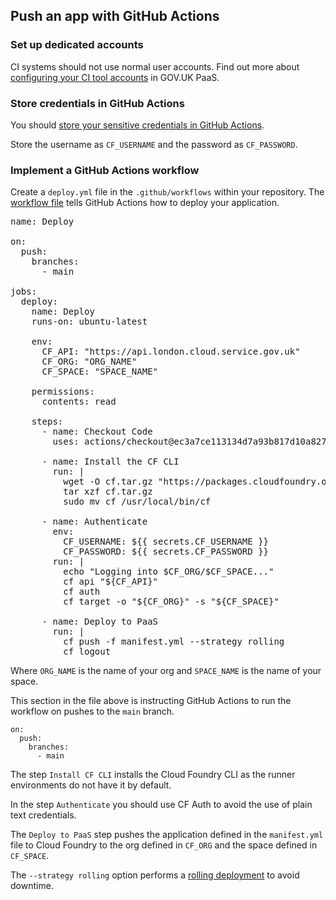 ## Push an app with GitHub Actions


### Set up dedicated accounts

CI systems should not use normal user accounts. Find out more about [configuring your CI tool accounts](/using_ci.html#configure-your-ci-tool-accounts) in GOV.UK PaaS.

### Store credentials in GitHub Actions

You should [store your sensitive credentials in GitHub Actions](https://docs.github.com/en/actions/security-guides/encrypted-secrets#creating-encrypted-secrets-for-a-repository).

Store the username as `CF_USERNAME` and the password as `CF_PASSWORD`.

### Implement a GitHub Actions workflow

Create a `deploy.yml` file in the `.github/workflows` within your repository. The [workflow file](https://docs.github.com/en/actions/learn-github-actions/understanding-github-actions#understanding-the-workflow-file) tells GitHub Actions how to deploy your application.

<pre class="highlight plaintext">
name: Deploy

on:
  push:
    branches:
      - main

jobs:
  deploy:
    name: Deploy
    runs-on: ubuntu-latest

    env:
      CF_API: "https://api.london.cloud.service.gov.uk"
      CF_ORG: "ORG_NAME"
      CF_SPACE: "SPACE_NAME"

    permissions:
      contents: read

    steps:
      - name: Checkout Code
        uses: actions/checkout@ec3a7ce113134d7a93b817d10a8272cb61118579

      - name: Install the CF CLI
        run: |
          wget -O cf.tar.gz "https://packages.cloudfoundry.org/stable?release=linux64-binary&version=7.4.0&source=github-rel"
          tar xzf cf.tar.gz
          sudo mv cf /usr/local/bin/cf

      - name: Authenticate
        env:
          CF_USERNAME: ${{ secrets.CF_USERNAME }}
          CF_PASSWORD: ${{ secrets.CF_PASSWORD }}
        run: |
          echo "Logging into $CF_ORG/$CF_SPACE..."
          cf api "${CF_API}"
          cf auth
          cf target -o "${CF_ORG}" -s "${CF_SPACE}"

      - name: Deploy to PaaS
        run: |
          cf push -f manifest.yml --strategy rolling
          cf logout
</pre>

Where `ORG_NAME` is the name of your org and `SPACE_NAME` is the name of your space.

This section in the file above is instructing GitHub Actions to run the workflow on pushes to the `main` branch.

```
on:
  push:
    branches:
      - main
```

The step `Install CF CLI` installs the Cloud Foundry CLI as the runner environments do not have it by default.

In the step `Authenticate` you should use CF Auth to avoid the use of plain text credentials.

The `Deploy to PaaS` step pushes the application defined in the `manifest.yml` file to Cloud Foundry to the org defined in `CF_ORG` and the space defined in `CF_SPACE`.

The `--strategy rolling` option performs a [rolling deployment](https://docs.cloudfoundry.org/devguide/deploy-apps/rolling-deploy.html) to avoid downtime.
